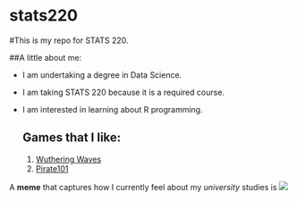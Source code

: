 # stats220

#This is my repo for STATS 220. 

##A little about me:

- I am undertaking a degree in Data Science.
- I am taking STATS 220 because it is a required course.
- I am interested in learning about R programming.

  ## Games that I like:
  1. [Wuthering Waves](https://wutheringwaves.kurogames.com/en/)
  2. [Pirate101](https://www.pirate101.com)

A **meme** that captures how I currently feel about my *university* studies is ![](https://c.tenor.com/8druEACXtX8AAAAd/tenor.gif)
